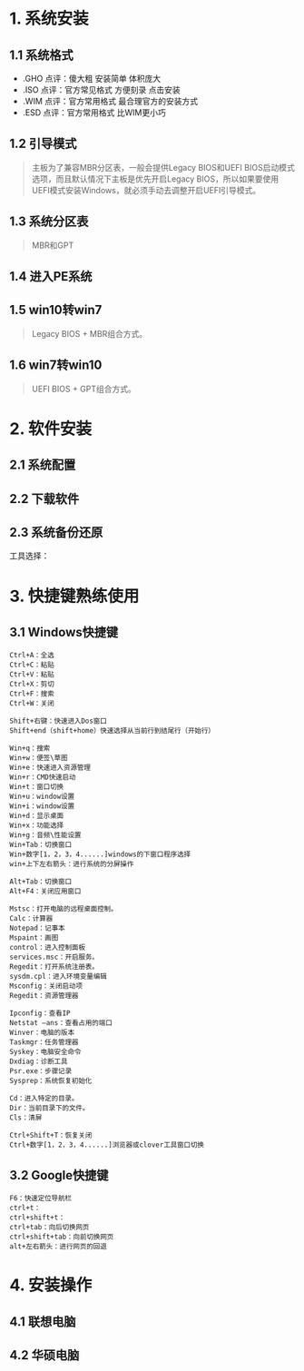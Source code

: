 # 1. 系统安装

## 1.1 系统格式

- .GHO 点评：傻大粗 安装简单 体积庞大
- .ISO 点评：官方常见格式 方便刻录 点击安装
- .WIM 点评：官方常用格式 最合理官方的安装方式
- .ESD 点评：官方常用格式 比WIM更小巧

## 1.2 引导模式

> 主板为了兼容MBR分区表，一般会提供Legacy BIOS和UEFI BIOS启动模式选项，而且默认情况下主板是优先开启Legacy BIOS，所以如果要使用UEFI模式安装Windows，就必须手动去调整开启UEFI引导模式。

## 1.3 系统分区表

>MBR和GPT

## 1.4 进入PE系统

>

## 1.5 win10转win7

>Legacy BIOS + MBR组合方式。

## 1.6 win7转win10

>UEFI BIOS + GPT组合方式。

# 2. 软件安装

## 2.1 系统配置



## 2.2 下载软件



## 2.3 系统备份还原

工具选择：



# 3. 快捷键熟练使用
## 3.1 Windows快捷键

```properties
Ctrl+A：全选
Ctrl+C：粘贴
Ctrl+V：粘贴
Ctrl+X：剪切
Ctrl+F：搜索
Ctrl+W：关闭

Shift+右键：快速进入Dos窗口
Shift+end（shift+home）快速选择从当前行到结尾行（开始行）

Win+q：搜索
Win+w：便签\草图
Win+e：快速进入资源管理
Win+r：CMD快速启动
Win+t：窗口切换
Win+u：window设置
Win+i：window设置
Win+d：显示桌面
Win+x：功能选择
Win+g：音频\性能设置
Win+Tab：切换窗口
Win+数字[1，2，3，4......]windows的下窗口程序选择
win+上下左右箭头：进行系统的分屏操作

Alt+Tab：切换窗口
Alt+F4：关闭应用窗口

Mstsc：打开电脑的远程桌面控制。
Calc：计算器
Notepad：记事本
Mspaint：画图
control：进入控制面板
services.msc：开启服务。
Regedit：打开系统注册表。
sysdm.cpl：进入环境变量编辑
Msconfig：关闭启动项
Regedit：资源管理器

Ipconfig：查看IP
Netstat –ans：查看占用的端口
Winver：电脑的版本
Taskmgr：任务管理器
Syskey：电脑安全命令
Dxdiag：诊断工具
Psr.exe：步骤记录
Sysprep：系统恢复初始化

Cd：进入特定的目录。
Dir：当前目录下的文件。
Cls：清屏

Ctrl+Shift+T：恢复关闭
Ctrl+数字[1，2，3，4......]浏览器或clover工具窗口切换
```

## 3.2 Google快捷键
```properties
F6：快速定位导航栏
ctrl+t：
ctrl+shift+t：
ctrl+tab：向后切换网页
ctrl+shift+tab：向前切换网页
alt+左右箭头：进行网页的回退
```

# 4. 安装操作

## 4.1 联想电脑



## 4.2 华硕电脑